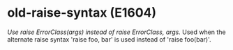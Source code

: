 # old-raise-syntax (E1604)
*Use raise ErrorClass(args) instead of raise ErrorClass, args.* Used
when the alternate raise syntax 'raise foo, bar' is used instead of
'raise foo(bar)'.
